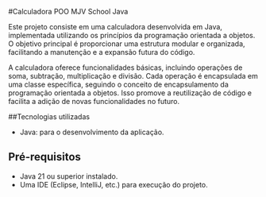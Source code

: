 #Calculadora POO MJV School Java

Este projeto consiste em uma calculadora desenvolvida em Java, implementada utilizando os princípios da programação orientada a objetos. O objetivo principal é proporcionar uma estrutura modular e organizada, facilitando a manutenção e a expansão futura do código.

A calculadora oferece funcionalidades básicas, incluindo operações de soma, subtração, multiplicação e divisão. Cada operação é encapsulada em uma classe específica, seguindo o conceito de encapsulamento da programação orientada a objetos. Isso promove a reutilização de código e facilita a adição de novas funcionalidades no futuro.

##Tecnologias utilizadas

- Java: para o desenvolvimento da aplicação.

## Pré-requisitos

- Java 21 ou superior instalado.
- Uma IDE (Eclipse, IntelliJ, etc.) para execução do projeto.
